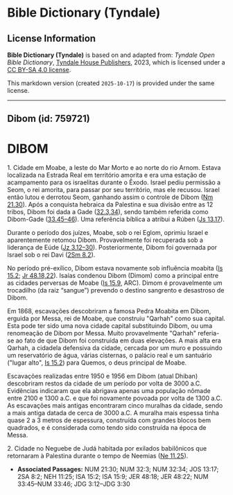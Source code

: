 # Bible Dictionary (Tyndale)

## License Information

**Bible Dictionary (Tyndale)** is based on and adapted from: _Tyndale Open Bible Dictionary_, [Tyndale House Publishers](https://tyndaleopenresources.com/), 2023, which is licensed under a [CC BY-SA 4.0 license](https://creativecommons.org/licenses/by-sa/4.0/legalcode.en).

This markdown version (created `2025-10-17`) is provided under the same license.



--------------------------------

## Dibom (id: 759721)

DIBOM
=====

1\. Cidade em Moabe, a leste do Mar Morto e ao norte do rio Arnom. Estava localizada na Estrada Real em território amorita e era uma estação de acampamento para os israelitas durante o Êxodo. Israel pediu permissão a Seom, o rei amorita, para passar por seu território, mas ele recusou. Israel então lutou e derrotou Seom, ganhando assim o controle de Dibom ([Nm 21\.30](https://ref.ly/Num21:30)). Após a conquista hebraica da Palestina e sua divisão entre as 12 tribos, Dibom foi dada a Gade ([32\.3,34](https://ref.ly/Num32:3,Num32:34)), sendo também referida como Dibom\-Gade ([33\.45–46](https://ref.ly/Num33:45-Num33:46)). Uma referência bíblica a atribui a Rúben ([Js 13\.17](https://ref.ly/Josh13:17)).

Durante o período dos juízes, Moabe, sob o rei Eglom, oprimiu Israel e aparentemente retomou Dibom. Provavelmente foi recuperada sob a liderança de Eúde ([Jz 3\.12–30](https://ref.ly/Judg3:12-Judg3:30)). Posteriormente, Dibom foi governada por Israel sob o rei Davi ([2Sm 8\.2](https://ref.ly/2Sam8:2)).

No período pré\-exílico, Dibom estava novamente sob influência moabita ([Is 15\.2](https://ref.ly/Isa15:2); [Jr 48\.18,22](https://ref.ly/Jer48:18,Jer48:22)). Isaías condenou Dibom (Dimom) como a principal entre as cidades perversas de Moabe ([Is 15\.9](https://ref.ly/Isa15:9), ARC). Dimom é provavelmente um trocadilho (da raiz “sangue”) prevendo o destino sangrento e desastroso de Dibom.

Em 1868, escavações descobriram a famosa Pedra Moabita em Dibom, erguida por Messa, rei de Moabe, que construiu "Qarhah" como sua capital. Esta pode ter sido uma nova cidade capital substituindo Dibom, ou uma renomeação de Dibom por Messa. Muito provavelmente "Qarhah" referia\-se ao fato de que Dibom foi construída em duas elevações. A mais alta era Qarhah, a cidadela defensiva da cidade, cercada por um muro e possuindo um reservatório de água, várias cisternas, o palácio real e um santuário ("lugar alto", [Is 15\.2](https://ref.ly/Isa15:2)) para Quemos, o deus principal de Moabe.

Escavações realizadas entre 1950 e 1956 em Dibom (atual Dhiban) descobriram restos da cidade de um período por volta de 3000 a.C. Evidências indicaram que ela abrigava apenas uma população nômade entre 2100 e 1300 a.C. e que foi novamente povoada por volta de 1300 a.C. As escavações mais antigas encontraram cinco muralhas da cidade, sendo a mais antiga datada de cerca de 3000 a.C. A muralha mais espessa tinha quase 2 a 3 metros de espessura, construída com grandes blocos bem quadrados, e é considerada como tendo sido construída na época de Messa.

2\. Cidade no Neguebe de Judá habitada por exilados babilônicos que retornaram à Palestina durante o tempo de Neemias ([Ne 11\.25](https://ref.ly/Neh11:25)).

* **Associated Passages:** NUM 21:30; NUM 32:3; NUM 32:34; JOS 13:17; 2SA 8:2; NEH 11:25; ISA 15:2; ISA 15:9; JER 48:18; JER 48:22; NUM 33:45–NUM 33:46; JDG 3:12–JDG 3:30

